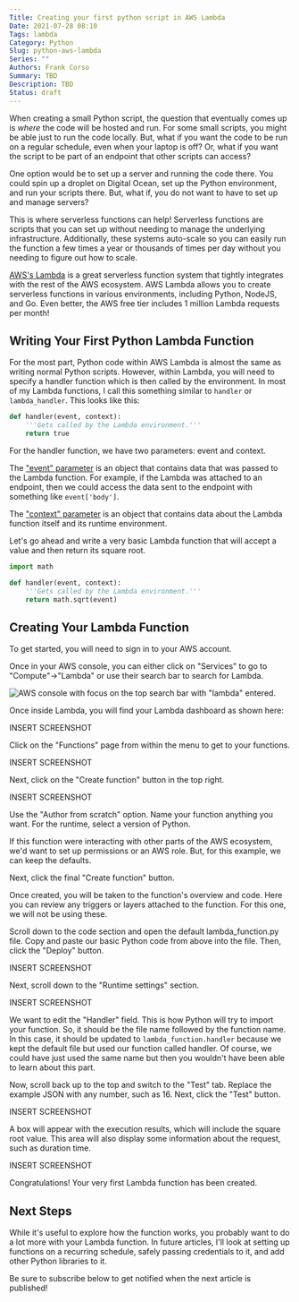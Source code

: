 ```yaml
---
Title: Creating your first python script in AWS Lambda
Date: 2021-07-28 08:10
Tags: lambda
Category: Python
Slug: python-aws-lambda
Series: ""
Authors: Frank Corso
Summary: TBD
Description: TBD
Status: draft
---
```

When creating a small Python script, the question that eventually comes up is *where* the code will be hosted and run. For some small scripts, you might be able just to run the code locally. But, what if you want the code to be run on a regular schedule, even when your laptop is off? Or, what if you want the script to be part of an endpoint that other scripts can access?

One option would be to set up a server and running the code there. You could spin up a droplet on Digital Ocean, set up the Python environment, and run your scripts there. But, what if, you do not want to have to set up and manage servers?

This is where serverless functions can help! Serverless functions are scripts that you can set up without needing to manage the underlying infrastructure. Additionally, these systems auto-scale so you can easily run the function a few times a year or thousands of times per day without you needing to figure out how to scale. 

[AWS's Lambda](https://aws.amazon.com/lambda/) is a great serverless function system that tightly integrates with the rest of the AWS ecosystem. AWS Lambda allows you to create serverless functions in various environments, including Python, NodeJS, and Go. Even better, the AWS free tier includes 1 million Lambda requests per month!

## Writing Your First Python Lambda Function

For the most part, Python code within AWS Lambda is almost the same as writing normal Python scripts. However, within Lambda, you will need to specify a handler function which is then called by the environment. In most of my Lambda functions, I call this something similar to `handler` or `lambda_handler`. This looks like this:

```python
def handler(event, context):
    '''Gets called by the Lambda environment.'''
    return true
```

For the handler function, we have two parameters: event and context. 

The ["event" parameter](https://docs.aws.amazon.com/lambda/latest/dg/gettingstarted-concepts.html#gettingstarted-concepts-event) is an object that contains data that was passed to the Lambda function. For example, if the Lambda was attached to an endpoint, then we could access the data sent to the endpoint with something like `event['body']`.

The ["context" parameter](https://docs.aws.amazon.com/lambda/latest/dg/python-context.html) is an object that contains data about the Lambda function itself and its runtime environment.

Let's go ahead and write a very basic Lambda function that will accept a value and then return its square root.

```python
import math

def handler(event, context):
    '''Gets called by the Lambda environment.'''
    return math.sqrt(event)
```

## Creating Your Lambda Function

To get started, you will need to sign in to your AWS account.

Once in your AWS console, you can either click on "Services" to go to "Compute"->"Lambda" or use their search bar to search for Lambda.

![AWS console with focus on the top search bar with "lambda" entered.]({static}/images/aws-console-lambda-search.png)

Once inside Lambda, you will find your Lambda dashboard as shown here:

INSERT SCREENSHOT

Click on the "Functions" page from within the menu to get to your functions.

INSERT SCREENSHOT

Next, click on the "Create function" button in the top right.

INSERT SCREENSHOT

Use the "Author from scratch" option. Name your function anything you want. For the runtime, select a version of Python.

If this function were interacting with other parts of the AWS ecosystem, we'd want to set up permissions or an AWS role. But, for this example, we can keep the defaults.

Next, click the final "Create function" button.

Once created, you will be taken to the function's overview and code. Here you can review any triggers or layers attached to the function. For this one, we will not be using these.

Scroll down to the code section and open the default lambda_function.py file. Copy and paste our basic Python code from above into the file. Then, click the "Deploy" button.

INSERT SCREENSHOT

Next, scroll down to the "Runtime settings" section. 

INSERT SCREENSHOT

We want to edit the "Handler" field. This is how Python will try to import your function. So, it should be the file name followed by the function name. In this case, it should be updated to `lambda_function.handler` because we kept the default file but used our function called handler. Of course, we could have just used the same name but then you wouldn't have been able to learn about this part.

Now, scroll back up to the top and switch to the "Test" tab. Replace the example JSON with any number, such as 16. Next, click the "Test" button.

INSERT SCREENSHOT

A box will appear with the execution results, which will include the square root value. This area will also display some information about the request, such as duration time.

INSERT SCREENSHOT

Congratulations! Your very first Lambda function has been created.

## Next Steps

While it's useful to explore how the function works, you probably want to do a lot more with your Lambda function. In future articles, I'll look at setting up functions on a recurring schedule, safely passing credentials to it, and add other Python libraries to it.

Be sure to subscribe below to get notified when the next article is published!